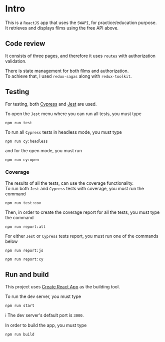 # Intro

This is a `ReactJS` app that uses the `SWAPI`, for practice/education purpose.  
It retrieves and displays films using the free API above.

## Code review

It consists of three pages, and therefore it uses `routes` with authorization validation.

There is state management for both films and authorization.  
To achieve that, I used `redux-sagas` along with `redux-toolkit`.

## Testing

For testing, both [Cypress](https://www.cypress.io/) and [Jest](https://jestjs.io/) are used.

To open the `Jest` menu where you can run all tests, you must type
```
npm run test
```

To run all `Cypress` tests in headless mode, you must type

```
npm run cy:headless
```
and for the open mode, you must run
```
npm run cy:open
```

### Coverage

The results of all the tests, can use the coverage functionality.  
To run both `Jest` and `Cypress` tests with coverage, you must run the command
```
npm run test:cov
```

Then, in order to create the coverage report for all the tests, you must type the command
```
npm run report:all
```
For either `Jest` or `Cypress` tests report, you must run one of the commands below
```
npm run report:js
```
```
npm run report:cy
```

## Run and build

This project uses [Create React App](https://create-react-app.dev/) as the building tool.  

To run the dev server, you must type
```
npm run start
```
:information_source: The dev server's default port is `3000`.

In order to build the app, you must type
```
npm run build
```

